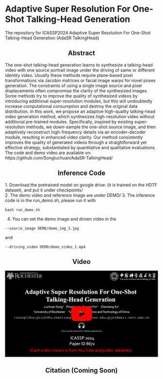 # Adaptive Super Resolution For One-Shot Talking-Head Generation
The repository for ICASSP2024 Adaptive Super Resolution For One-Shot Talking-Head Generation (AdaSR TalkingHead)

<h2 align="center">Abstract</h2>
The one-shot talking-head generation learns to synthesize a talking-head video with one source portrait image under the driving of same or different identity video. Usually these methods require plane-based pixel transformations via Jacobin matrices or facial image warps for novel poses generation. The constraints of using a single image source and pixel displacements often compromise the clarity of the synthesized images. Some methods try to improve the quality of synthesized videos by introducing additional super-resolution modules, but this will undoubtedly increase computational consumption and destroy the original data distribution. In this work, we propose an adaptive high-quality talking-head video generation method, which synthesizes high-resolution video without additional pre-trained modules. Specifically, inspired by existing super-resolution methods, we down-sample the one-shot source image, and then adaptively reconstruct high-frequency details via an encoder-decoder module, resulting in enhanced video clarity. Our method consistently improves the quality of generated videos through a straightforward yet effective strategy, substantiated by quantitative and qualitative evaluations. The code and demo video are available on: https://github.com/Songluchuan/AdaSR-TalkingHead/


<h2 align="center">Inference Code</h2>
1. Download the pretrained model on google drive: (it is trained on the HDTF dataset), and put it under checkpoints/<br>
2. The demo video and reference image are under DEMO/
3. The inference code is in the run_demo.sh, please run it with 

```
bash run_demo.sh
```

4. You can set the demo image and driven video in the
```
--source_image DEMO/demo_img_3.jpg
```
 and 
```
--driving_video DEMO/demo_video_1.mp4
```


<h2 align="center">Video</h2>
<div align="center">
  <a href="https://www.youtube.com/watch?v=B_-3F51QmKE" target="_blank">
    <img src="media/Teaser_video.png" alt="AdaSR Talking-Head" width="1120" style="height: auto;" />
  </a>
</div>



<h2 align="center">Citation (Coming Soon)</h2>
